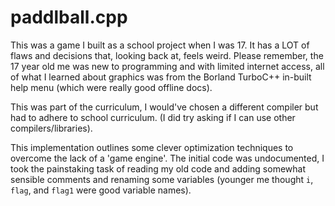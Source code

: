 # paddlball.cpp

This was a game I built as a school project when I was 17. It has a LOT of flaws and decisions that, looking back at, feels weird. Please remember, the 17 year old me was new to programming and with limited internet access, all of what I learned about graphics was from the Borland TurboC++ in-built help menu (which were really good offline docs).

This was part of the curriculum, I would've chosen a different compiler but had to adhere to school curriculum. (I did try asking if I can use other compilers/libraries).

This implementation outlines some clever optimization techniques to overcome the lack of a 'game engine'. The initial code was undocumented, I took the painstaking task of reading my old code and adding somewhat sensible comments and renaming some variables (younger me thought `i`, `flag`, and `flag1` were good variable names).
